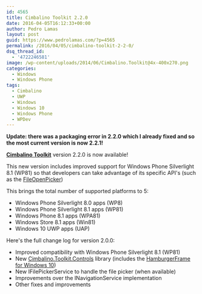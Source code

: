 ```yaml
---
id: 4565
title: Cimbalino Toolkit 2.2.0
date: 2016-04-05T16:12:33+00:00
author: Pedro Lamas
layout: post
guid: https://www.pedrolamas.com/?p=4565
permalink: /2016/04/05/cimbalino-toolkit-2-2-0/
dsq_thread_id:
  - '4722246581'
image: /wp-content/uploads/2014/06/Cimbalino.Toolkit@4x-400x270.png
categories:
  - Windows
  - Windows Phone
tags:
  - Cimbalino
  - UWP
  - Windows
  - Windows 10
  - Windows Phone
  - WPDev
---
```


**Update: there was a packaging error in 2.2.0 which I already fixed and so the most current version is now 2.2.1!**

[**Cimbalino Toolkit**](http://cimbalino.org/) version 2.2.0 is now available!

This new version includes improved support for Windows Phone Silverlight 8.1 (WP81) so that developers can take advantage of its specific API's (such as the [FileOpenPicker](https://msdn.microsoft.com/en-us/library/windows/apps/windows.storage.pickers.fileopenpicker.aspx))

This brings the total number of supported platforms to 5:

- Windows Phone Silverlight 8.0 apps (WP8)
- Windows Phone Silverlight 8.1 apps (WP81)
- Windows Phone 8.1 apps (WPA81)
- Windows Store 8.1 apps (Win81)
- Windows 10 UWP apps (UAP)

Here's the full change log for version 2.0.0:

- Improved compatibility with Windows Phone Silverlight 8.1 (WP81)
- New [Cimbalino.Toolkit.Controls](https://www.nuget.org/packages/Cimbalino.Toolkit.Controls) library (includes the [HamburgerFrame for Windows 10](https://www.pedrolamas.com/2016/03/07/cimbalino-toolkit-hamburger-controls-for-uwp/))
- New IFilePickerService to handle the file picker (when available)
- Improvements over the INavigationService implementation
- Other fixes and improvements
